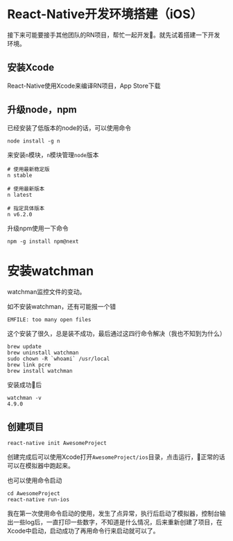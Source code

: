 # React-Native开发环境搭建（iOS）

接下来可能要接手其他团队的RN项目，帮忙一起开发。就先试着搭建一下开发环境。

## 安装Xcode
React-Native使用Xcode来编译RN项目，App Store下载

## 升级node，npm

已经安装了低版本的node的话，可以使用命令
```
node install -g n
```
来安装`n`模块，`n`模块管理`node`版本

```
# 使用最新稳定版
n stable

# 使用最新版本
n latest

# 指定具体版本
n v6.2.0
```

升级npm使用一下命令

```
npm -g install npm@next
```

# 安装watchman

watchman监控文件的变动。

如不安装watchman，还有可能报一个错
```
EMFILE: too many open files
```

这个安装了很久，总是装不成功，最后通过这四行命令解决（我也不知到为什么）
```
brew update
brew uninstall watchman
sudo chown -R `whoami` /usr/local
brew link pcre
brew install watchman
```
安装成功后
```
watchman -v
4.9.0
```

## 创建项目

```
react-native init AwesomeProject
```

创建完成后可以使用Xcode打开`AwesomeProject/ios`目录，点击运行，正常的话可以在模拟器中跑起来。

也可以使用命令启动
```
cd AwesomeProject
react-native run-ios
```
我在第一次使用命令启动的使用，发生了点异常，执行后启动了模拟器，控制台输出一些log后，一直打印一些数字，不知道是什么情况，后来重新创建了项目，在Xcode中启动，启动成功了再用命令行来启动就可以了。